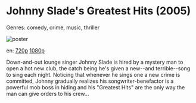 # Johnny Slade's Greatest Hits (2005)

Genres: comedy, crime, music, thriller

![poster](http://image.tmdb.org/t/p/w500/soYdxUhRNsbh0wPiiR7D6ZuKFm3.jpg)

en:
  [720p](magnet:?xt=urn:btih:617817178000C77723789B58FB6162C56727BF84&tr=udp://glotorrents.pw:6969/announce&tr=udp://tracker.opentrackr.org:1337/announce&tr=udp://torrent.gresille.org:80/announce&tr=udp://tracker.openbittorrent.com:80&tr=udp://tracker.coppersurfer.tk:6969&tr=udp://tracker.leechers-paradise.org:6969&tr=udp://p4p.arenabg.ch:1337&tr=udp://tracker.internetwarriors.net:1337)
  [1080p](magnet:?xt=urn:btih:6B554BF0C303F6FB5E1F3293BFFFFDAF9628AA0F&tr=udp://glotorrents.pw:6969/announce&tr=udp://tracker.opentrackr.org:1337/announce&tr=udp://torrent.gresille.org:80/announce&tr=udp://tracker.openbittorrent.com:80&tr=udp://tracker.coppersurfer.tk:6969&tr=udp://tracker.leechers-paradise.org:6969&tr=udp://p4p.arenabg.ch:1337&tr=udp://tracker.internetwarriors.net:1337)
  


Down-and-out lounge singer Johnny Slade is hired by a mystery man to open a hot new club, the catch being he's given a new--and terrible--song to sing each night. Noticing that whenever he sings one a new crime is committed, Johnny gradually realizes his songwriter-benefactor is a powerful mob boss in hiding and his "Greatest Hits" are the only way the man can give orders to his crew...